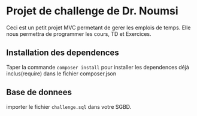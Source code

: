 # Projet de challenge de Dr. Noumsi

Ceci est un petit projet MVC permetant de gerer les emplois de temps. Elle nous permettra de programmer les cours, TD et Exercices.

## Installation des dependences
Taper la commande `composer install` pour installer les dependences déjà inclus(require) dans le fichier composer.json

## Base de donnees

importer le fichier `challenge.sql` dans votre SGBD.
